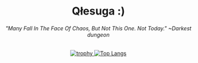 <h1 align="center">Qłesuga :)</h1>
<h6 align="center">"Many Fall In The Face Of Chaos, But Not This One. Not Today." ~Darkest dungeon</h6>
<p align="center">
  <a href="https://github.com/ryo-ma/github-profile-trophy">
    <img src="https://github-profile-trophy.vercel.app/?username=Qlesuga&theme=onedark&column=4" alt="trophy">
  </a>
  <a href="https://github.com/anuraghazra/github-readme-stats">
    <img src="https://github-readme-stats.vercel.app/api/top-langs/?username=Qlesuga&layout=compact&theme=onedark" alt="Top Langs">
  </a>
   
</p>
